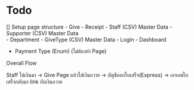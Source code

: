 # Todo
[] Setup page structure
    - Give
    - Receipt
    - Staff (CSV) Master Data
    - Supporter (CSV) Master Data    
    - Department
    - GiveType (CSV) Master Data
    - Login
    - Dashboard

- Payment Type (Enum) (ไม่ต้องทำ Page)

ฺOverall Flow

Staff ได้เงินมา -> Give Page แล้วใส่เงินถวาย -> บัญชีออกใบเสร็จ ​(Express) -> เอาเลขใบเสร็จกลับมา link กับเงินถวาย